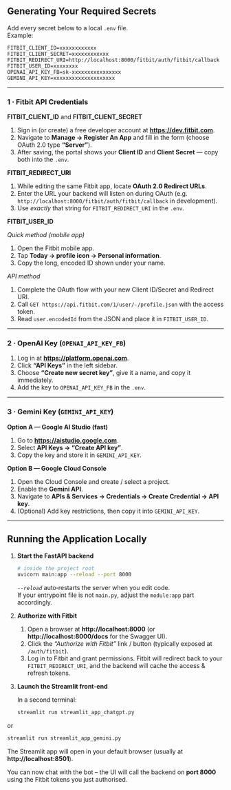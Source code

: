 ## Generating Your Required Secrets

Add every secret below to a local `.env` file.  
Example:

```dotenv
FITBIT_CLIENT_ID=xxxxxxxxxxxx
FITBIT_CLIENT_SECRET=xxxxxxxxxxxx
FITBIT_REDIRECT_URI=http://localhost:8000/fitbit/auth/fitbit/callback
FITBIT_USER_ID=xxxxxxxx
OPENAI_API_KEY_FB=sk-xxxxxxxxxxxxxxxx
GEMINI_API_KEY=xxxxxxxxxxxxxxxxxxxx
```

---

### 1 · Fitbit API Credentials

**FITBIT_CLIENT_ID** and **FITBIT_CLIENT_SECRET**

1. Sign in (or create) a free developer account at **https://dev.fitbit.com**.  
2. Navigate to **Manage → Register An App** and fill in the form (choose OAuth 2.0 type **“Server”**).  
3. After saving, the portal shows your **Client ID** and **Client Secret** — copy both into the `.env`.

**FITBIT_REDIRECT_URI**

1. While editing the same Fitbit app, locate **OAuth 2.0 Redirect URLs**.  
2. Enter the URL your backend will listen on during OAuth (e.g. `http://localhost:8000/fitbit/auth/fitbit/callback` in development).  
3. Use *exactly* that string for `FITBIT_REDIRECT_URI` in the `.env`.

**FITBIT_USER_ID**

*Quick method (mobile app)*  
1. Open the Fitbit mobile app.  
2. Tap **Today → profile icon → Personal information**.  
3. Copy the long, encoded ID shown under your name.

*API method*  
1. Complete the OAuth flow with your new Client ID/Secret and Redirect URI.  
2. Call `GET https://api.fitbit.com/1/user/-/profile.json` with the access token.  
3. Read `user.encodedId` from the JSON and place it in `FITBIT_USER_ID`.

---

### 2 · OpenAI Key (`OPENAI_API_KEY_FB`)

1. Log in at **https://platform.openai.com**.  
2. Click **“API Keys”** in the left sidebar.  
3. Choose **“Create new secret key”**, give it a name, and copy it immediately.  
4. Add the key to `OPENAI_API_KEY_FB` in the `.env`.

---

### 3 · Gemini Key (`GEMINI_API_KEY`)

**Option A — Google AI Studio (fast)**  
1. Go to **https://aistudio.google.com**.  
2. Select **API Keys → “Create API key”**.  
3. Copy the key and store it in `GEMINI_API_KEY`.

**Option B — Google Cloud Console**  
1. Open the Cloud Console and create / select a project.  
2. Enable the **Gemini API**.  
3. Navigate to **APIs & Services → Credentials → Create Credential → API key**.  
4. (Optional) Add key restrictions, then copy it into `GEMINI_API_KEY`.


---

## Running the Application Locally

1. **Start the FastAPI backend**

   ```bash
   # inside the project root
   uvicorn main:app --reload --port 8000
   ```

   *`--reload`* auto‑restarts the server when you edit code.  
   If your entrypoint file is not `main.py`, adjust the `module:app` part accordingly.

2. **Authorize with Fitbit**

   1. Open a browser at **http://localhost:8000** (or **http://localhost:8000/docs** for the Swagger UI).  
   2. Click the *“Authorize with Fitbit”* link / button (typically exposed at `/auth/fitbit`).  
   3. Log in to Fitbit and grant permissions. Fitbit will redirect back to your `FITBIT_REDIRECT_URI`, and the backend will cache the access & refresh tokens.

3. **Launch the Streamlit front‑end**

   In a second terminal:

   ```bash
   streamlit run streamlit_app_chatgpt.py
   ```
   
or

   ```bash
   streamlit run streamlit_app_gemini.py
   ```

   The Streamlit app will open in your default browser (usually at **http://localhost:8501**).

You can now chat with the bot – the UI will call the backend on **port 8000** using the Fitbit tokens you just authorised.

